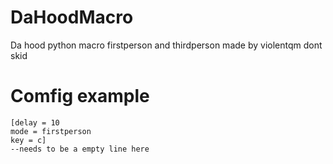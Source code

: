 # DaHoodMacro
Da hood python macro firstperson and thirdperson
made by violentqm dont skid


# Comfig example
```
[delay = 10
mode = firstperson
key = c]
--needs to be a empty line here
```
